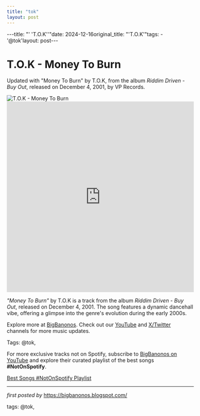 ```yaml
---
title: "tok"
layout: post
---
```

---title: "' 'T.O.K''"date: 2024-12-16original_title: "'T.O.K'"tags:  - '@tok'layout: post---<!-- Title of the Post --><h1 >T.O.K - Money To Burn</h1> <!-- Introductory Text --><p >Updated with "Money To Burn" by T.O.K, from the album *Riddim Driven - Buy Out*, released on December 4, 2001, by VP Records.</p> <!-- Featured Image --><div > <img src="https://images.genius.com/126053ffded3ff0b9b194d2c396620a9.300x300x1.jpg" alt="T.O.K - Money To Burn" /></div> <!-- YouTube Video Embed --><div > <iframe width="100%" height="514" src="https://www.youtube.com/embed/cBBVIKdJIdg" title="T.O.K. - Money 2 Burn" frameborder="0" allow="accelerometer; autoplay; clipboard-write; encrypted-media; gyroscope; picture-in-picture; web-share" referrerpolicy="strict-origin-when-cross-origin" allowfullscreen></iframe></div> <!-- Song Information --><div > <p><em>"Money To Burn"</em> by T.O.K is a track from the album *Riddim Driven - Buy Out*, released on December 4, 2001. The song features a dynamic dancehall vibe, offering a glimpse into the genre's evolution during the early 2000s.</p></div> <!-- Footer Links --><div > <p>Explore more at <a href="https://bigbanonos.blogspot.com/" target="_blank">BigBanonos</a>. Check out our <a href="https://www.youtube.com/@BigBanonos" target="_blank">YouTube</a> and <a href="https://x.com/bigbanonos" target="_blank">X/Twitter</a> channels for more music updates.</p></div> <!-- Tags --><p >Tags: @tok,</p><!--Subscribe and Playlist Links--><div>    <p>For more exclusive tracks not on Spotify, subscribe to <a href="https://www.youtube.com/@BigBanonos" target="_blank">BigBanonos on YouTube</a> and explore their curated playlist of the best songs <strong>#NotOnSpotify</strong>.</p>    <p><a href="https://www.youtube.com/playlist?list=PLtuNtuTatqI0kFahUCbtbfenC_ET5O_tr" target="_blank">Best Songs #NotOnSpotify Playlist<br /></a></p></div><hr /><p><em>first posted by</em> <a href="https://bigbanonos.blogspot.com/" rel="noopener" target="_new">https://bigbanonos.blogspot.com/</a></p><p>tags: @tok,</p>